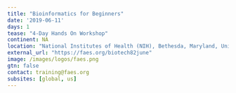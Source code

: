 ```yaml
---
title: "Bioinformatics for Beginners"
date: '2019-06-11'
days: 1
tease: "4-Day Hands On Workshop"
continent: NA
location: "National Institutes of Health (NIH), Bethesda, Maryland, United States"
external_url: "https://faes.org/biotech82june"
image: /images/logos/faes.png
gtn: false
contact: training@faes.org
subsites: [global, us]
---
```


